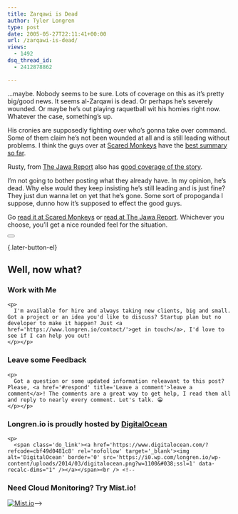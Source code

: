 ```yaml
---
title: Zarqawi is Dead
author: Tyler Longren
type: post
date: 2005-05-27T22:11:41+00:00
url: /zarqawi-is-dead/
views:
  - 1492
dsq_thread_id:
  - 2412878862

---
```

&#8230;maybe. Nobody seems to be sure. Lots of coverage on this as it&#8217;s pretty big/good news. It seems al-Zarqawi is dead. Or perhaps he&#8217;s severely wounded. Or maybe he&#8217;s out playing raquetball wit his homies right now. Whatever the case, something&#8217;s up.

His cronies are supposedly fighting over who&#8217;s gonna take over command. Some of them claim he&#8217;s not been wounded at all and is still leading without problems. I think the guys over at [Scared Monkeys][1] have the [best summary so far][2].

Rusty, from [The Jawa Report][3] also has [good coverage of the story][4].

I&#8217;m not going to bother posting what they already have. In my opinion, he&#8217;s dead. Why else would they keep insisting he&#8217;s still leading and is just fine? They just dun wanna let on yet that he&#8217;s gone. Some sort of propoganda I suppose, dunno how it&#8217;s supposed to effect the good guys.

Go [read it at Scared Monkeys][2] or [read at The Jawa Report][4]. Whichever you choose, you&#8217;ll get a nice rounded feel for the situation. 

<div class="wpulike wpulike-default " >
  <div class="wp_ulike_general_class wp_ulike_is_not_liked">
    <button type="button"
					aria-label="Like Button"
					data-ulike-id="1904"
					data-ulike-nonce="c2a495b845"
					data-ulike-type="likeThis"
					data-ulike-template="wpulike-default"
					data-ulike-display-likers="0"
					data-ulike-disable-pophover="0"
					class="wp_ulike_btn wp_ulike_put_image wp_likethis_1904"></button><span class="count-box"></span>
  </div>
</div>

[][5]{.later-button-el}

<div class='what-next'>
  <h2>
    Well, now what?
  </h2>
  
  <div class='hire'>
    <h3>
      Work with Me
    </h3>
    
    <p>
      I'm available for hire and always taking new clients, big and small. Got a project or an idea you'd like to discuss? Startup plan but no developer to make it happen? Just <a href='https://www.longren.io/contact/'>get in touch</a>, I'd love to see if I can help you out!
    </p></p>
  </div>
  
  <div class='hire'>
    <h3>
      Leave some Feedback
    </h3>
    
    <p>
      Got a question or some updated information releavant to this post? Please, <a href='#respond' title='Leave a comment'>leave a comment</a>! The comments are a great way to get help, I read them all and reply to nearly every comment. Let's talk. 😀
    </p></p>
  </div>
  
  <div class='now-what-bottom-ad'>
    <h3>
      Longren.io is proudly hosted by <a href='https://www.digitalocean.com/?refcode=cbf49d0481c8'>DigitalOcean</a>
    </h3>
    
    <p>
      <span class='do_link'><a href='https://www.digitalocean.com/?refcode=cbf49d0481c8' rel='nofollow' target='_blank'><img alt='DigitalOcean' border='0' src='https://i0.wp.com/longren.io/wp-content/uploads/2014/03/digitalocean.png?w=1100&#038;ssl=1' data-recalc-dims="1" /></a></span><br /> <!--

<h3>Need Cloud Monitoring? Try Mist.io!</h3>

<span class='do_link'><a href='http://mist.io/?ref=tyler' rel='nofollow' target='_blank'><img alt='Mist.io' border='0' src='https://i0.wp.com/longren.io/wp-content/uploads/2014/04/mistio.jpg?w=1100&#038;ssl=1' data-recalc-dims="1"></a></span>--></div> </div>

 [1]: http://www.scaredmonkeys.com/
 [2]: http://www.scaredmonkeys.com/?p=949
 [3]: http://mypetjawa.mu.nu/
 [4]: http://mypetjawa.mu.nu/archives/084171.php
 [5]: #